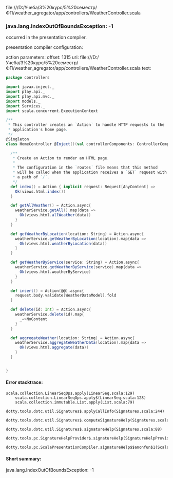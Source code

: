 file:///D:/Учеба/3%20курс/5%20семестр/ФП/weather_agregator/app/controllers/WeatherController.scala
### java.lang.IndexOutOfBoundsException: -1

occurred in the presentation compiler.

presentation compiler configuration:


action parameters:
offset: 1315
uri: file:///D:/Учеба/3%20курс/5%20семестр/ФП/weather_agregator/app/controllers/WeatherController.scala
text:
```scala
package controllers

import javax.inject._
import play.api._
import play.api.mvc._
import models._
import Services._
import scala.concurrent.ExecutionContext

/**
 * This controller creates an `Action` to handle HTTP requests to the
 * application's home page.
 */
@Singleton
class HomeController @Inject()(val controllerComponents: ControllerComponents, weatherService: WeatherDataServiceImpl)(implicit ec: ExecutionContext) extends BaseController {

  /**
   * Create an Action to render an HTML page.
   *
   * The configuration in the `routes` file means that this method
   * will be called when the application receives a `GET` request with
   * a path of `/`.
   */
  def index() = Action { implicit request: Request[AnyContent] =>
    Ok(views.html.index())
  }

  def getAllWeather() = Action.async{
    weatherService.getAll().map{data =>
      Ok(views.html.allWeather(data))
    }
  }

  def getWeatherByLocation(location: String) = Action.async{ 
    weatherService.getWeatherByLocation(location).map{data =>
      Ok(views.html.weatherByLocation(data))
    }
  }

  def getWeatherByService(service: String) = Action.async{
    weatherService.getWeatherByService(service).map{data =>
      Ok(views.html.weatherByService)
    }
  }

  def insert() = Action(@@).async{
    request.body.validate[WeatherDataModel].fold
  }

  def delete(id: Int) = Action.async{
    weatherService.delete(id).map{
      _=>NoContent
    }
  }

  def aggregateWeather(location: String) = Action.async{
    weatherService.aggregateWeatherData(location).map{data =>
      Ok(views.html.aggregate(data))
    }
  }


}

```



#### Error stacktrace:

```
scala.collection.LinearSeqOps.apply(LinearSeq.scala:129)
	scala.collection.LinearSeqOps.apply$(LinearSeq.scala:128)
	scala.collection.immutable.List.apply(List.scala:79)
	dotty.tools.dotc.util.Signatures$.applyCallInfo(Signatures.scala:244)
	dotty.tools.dotc.util.Signatures$.computeSignatureHelp(Signatures.scala:101)
	dotty.tools.dotc.util.Signatures$.signatureHelp(Signatures.scala:88)
	dotty.tools.pc.SignatureHelpProvider$.signatureHelp(SignatureHelpProvider.scala:46)
	dotty.tools.pc.ScalaPresentationCompiler.signatureHelp$$anonfun$1(ScalaPresentationCompiler.scala:435)
```
#### Short summary: 

java.lang.IndexOutOfBoundsException: -1